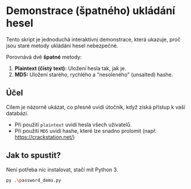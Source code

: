 # Demonstrace (špatného) ukládání hesel

Tento skript je jednoduchá interaktivní demonstrace, která ukazuje, proč jsou staré metody ukládání hesel nebezpečné.

Porovnává dvě **špatné** metody:
1.  **Plaintext (čistý text):** Uložení hesla tak, jak je. 
2.  **MD5:** Uložení starého, rychlého a "nesoleného" (unsalted) hashe.

## Účel

Cílem je názorně ukázat, co přesně uvidí útočník, když získá přístup k vaší databázi.

* Při použití `plaintext` uvidí hesla všech uživatelů.
* Při použití `MD5` uvidí hashe, které lze snadno prolomit (např. https://crackstation.net/)

## Jak to spustit?

Není potřeba nic instalovat, stačí mít Python 3.

```bash
py .\password_demo.py
```
